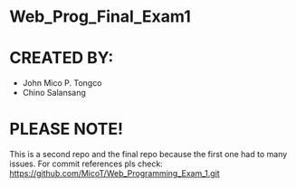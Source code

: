# Web_Prog_Final_Exam1

# CREATED BY:
- John Mico P. Tongco
- Chino Salansang

# PLEASE NOTE!
This is a second repo and the final repo because the first one had to many issues. For commit references pls check: https://github.com/MicoT/Web_Programming_Exam_1.git
